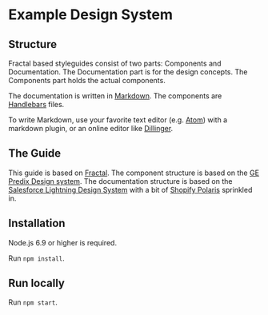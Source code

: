 # Example Design System

## Structure
Fractal based styleguides consist of two parts:
Components and Documentation. The Documentation part
is for the design concepts. The Components part holds the actual components.

The documentation is written in [Markdown](https://learn.getgrav.org/content/markdown).
The components are [Handlebars](http://handlebarsjs.com/) files.

To write Markdown, use your favorite text editor (e.g. [Atom](https://atom.io/))
with a markdown plugin, or an online editor like [Dillinger](http://dillinger.io/).


## The Guide
This guide is based on [Fractal](http://fractal.build/). The component structure is based
on the [GE Predix Design system](https://medium.com/ge-design/ges-predix-design-system-8236d47b0891).
The documentation structure is based on the [Salesforce Lightning Design System](https://www.lightningdesignsystem.com/)
with a bit of [Shopify Polaris](https://polaris.shopify.com) sprinkled in.


## Installation
Node.js 6.9 or higher is required.

Run `npm install`.


## Run locally

Run `npm start`.
